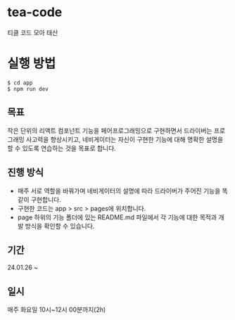 # tea-code

티클 코드 모아 태산

# 실행 방법

```
$ cd app
$ npm run dev
```

## 목표

작은 단위의 리액트 컴포넌트 기능을 페어프로그래밍으로 구현하면서 드라이버는 프로그래밍 사고력을 향상시키고, 네비게이터는 자신이 구현한 기능에 대해 명확한 설명을 할 수 있도록 연습하는 것을 목표로 합니다.

## 진행 방식

- 매주 서로 역할을 바꿔가며 네비게이터의 설명에 따라 드라이버가 주어진 기능을 똑같이 구현합니다.
- 구현한 코드는 app > src > pages에 위치합니다.
- page 하위의 기능 폴더에 있는 README.md 파일에서 각 기능에 대한 목적과 개발 방식을 확인할 수 있습니다.

## 기간

24.01.26 ~

## 일시

매주 화요일 10시~12시 00분까지(2h)
